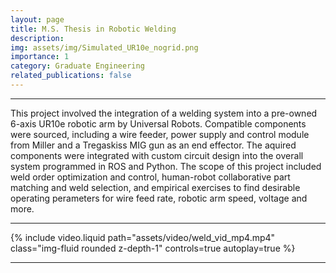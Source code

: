 ```yaml
---
layout: page
title: M.S. Thesis in Robotic Welding
description: 
img: assets/img/Simulated_UR10e_nogrid.png
importance: 1
category: Graduate Engineering
related_publications: false
---
```



---
This project involved the integration of a welding system into a pre-owned 6-axis UR10e robotic arm by Universal Robots. Compatible components were sourced, including a wire feeder, power supply and control module from Miller and a Tregaskiss MIG gun as an end effector. The aquired components were integrated with custom circuit design into the overall system programmed in ROS and Python. The scope of this project included weld order optimization and control, human-robot collaborative part matching and weld selection, and empirical exercises to find desirable operating perameters for wire feed rate, robotic arm speed, voltage and more.

---


<div class="row mt-3">
    <div class="col-sm mt-4 mt-md-0">
        {% include video.liquid path="assets/video/weld_vid_mp4.mp4" class="img-fluid rounded z-depth-1" controls=true autoplay=true %}
    </div>
</div>

---

<div>
    <object data="../../assets/pdf/YODER-THESIS-2023.pdf" width="1000" height="1000" type="application/pdf"></object>
<div>
